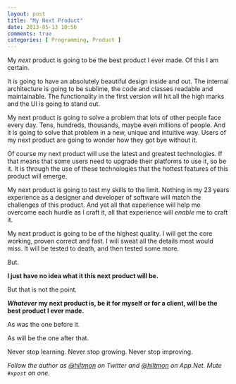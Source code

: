 ```yaml
---
layout: post
title: "My Next Product"
date: 2013-05-13 10:56
comments: true
categories: [ Programming, Product ]
---
```


My *next* product is going to be the best product I ever made. Of this I am certain.

It is going to have an absolutely beautiful design inside and out. The internal architecture is going to be sublime, the code and classes readable and maintainable. The functionality in the first version will hit all the high marks and the UI is going to stand out.

My next product is going to solve a problem that lots of other people face every day. Tens, hundreds, thousands, maybe even millions of people. And it is going to solve that problem in a new, unique and intuitive way. Users of my next product are going to wonder how they got bye without it.

Of course my next product will use the latest and greatest technologies. If that means that some users need to upgrade their platforms to use it, so be it. It is through the use of these technologies that the hottest features of this product will emerge.

My next product is going to test my skills to the limit. Nothing in my 23 years experience as a designer and developer of software will match the challenges of this product. And yet all that experience will help me overcome each hurdle as I craft it, all that experience will *enable* me to craft it.

My next product is going to be of the highest quality. I will get the core working, proven correct and fast. I will sweat all the details most would miss. It will be tested to death, and then tested some more.

But.

**I just have no idea what it this next product will be.**

But that is not the point.

***Whatever* my next product is, be it for myself or for a client, will be the best product I ever made.**

As was the one before it.

As will be the one after that.

Never stop learning. Never stop growing. Never stop improving.

*Follow the author as [@hiltmon][1] on Twitter and [@hiltmon][2] on App.Net. Mute `#xpost` on one.*

[1]:	http://twitter.com/hiltmon
[2]:	http://alpha.app.net/hiltmon
